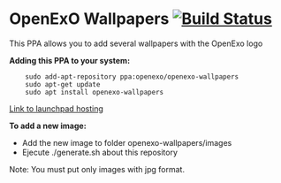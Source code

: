 # OpenExO Wallpapers [![Build Status](https://travis-ci.org/exolever/openexo-wallpapers.svg?branch=master)](https://travis-ci.org/exolever/openexo-wallpapers)


This PPA allows you to add several wallpapers with the OpenExo logo

**Adding this PPA to your system:**

        sudo add-apt-repository ppa:openexo/openexo-wallpapers
        sudo apt-get update
        sudo apt install openexo-wallpapers


[Link to launchpad hosting ](https://launchpad.net/~openexo/+archive/ubuntu/openexo-wallpapers)

**To add a new image:**

- Add the new image to folder openexo-wallpapers/images
- Ejecute ./generate.sh about this repository

Note: You must put only images with jpg format.
